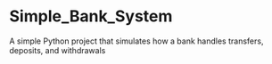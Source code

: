 # Simple_Bank_System
A simple Python project that simulates how a bank handles transfers, deposits, and withdrawals 

